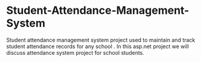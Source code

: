 # Student-Attendance-Management-System
Student attendance management system project used to maintain and track student attendance records for any school . In this asp.net project we will discuss attendance system project for school students. 
